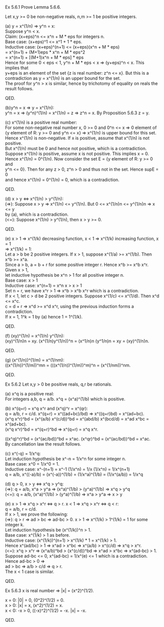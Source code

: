 Ex 5.6.1 Prove Lemma 5.6.6.               

Let x,y >= 0 be non-negative reals, n,m >= 1 be positive integers.                      

(a) y = x^(1/n) => y^n = x:            
Suppose y^n < x.           
Claim: (x+eps)^n <= x^n + M * eps for integers n.             
Base case: (x+eps)^1 <= x^1 + 1 * eps.            
Inductive case: (x+eps)^(n+1) <= (x+eps)(x^n + M * eps)               
                              = x^(n+1) + (M+1)eps * x^n + M * eps^2                
                              = x^(n+1) + [(M+1)x^n + M * eps] * eps                
Hence for some 0 < eps < 1, y^n + M * eps < x => (y+eps)^n < x. This implies that               
y+eps is an element of the set {z is real number: z^n <= x}. But this is a            
contradiction as y = x^(1/n) is an upper bound for the set.                 
The proof for y^n > x is similar, hence by trichotomy of equality on reals the                
result follows.                               

QED.             

(b)y^n = x => y = x^(1/n):              
y^n = x => (y^n)^(1/n) = x^(1/n) = z => z^n = x. By Proposition 5.6.3 z = y.              

(c) x^(1/n) is a positive real number:            
For some non-negative real number x, 0 >= 0 and 0^n <= x => 0 element of              
{y element of R: y >= 0 and y^n <= x} => x^(1/n) is upper bound for this set.             
Hence x^(1/n) is non-negative. If x is positive, assume that x^(1/n) is not positive.                
But x^(1/n) must be 0 and hence not positive, which is a contradiction.               
Suppose x^(1/n) is positive, assume x is not positive. This implies x = 0.            
Hence x^(1/n) = 0^(1/n). Now consider the set E = {y element of R: y >= 0 and                     
y^n <= 0}. Then for any z > 0, z^n > 0 and thus not in the set. Hence supE = 0          
and hence x^(1/n) = 0^(1/n) = 0, which is a contradiction.            

QED.             

(d) x > y <=> x^(1/n) > y^(1/n):            
(=>): Suppose x > y => x^(1/n) <= y^(1/n). But 0 <= x^(1/n)n <= y^(1/n)n => x <= y                
by (a), which is a contradiction.           
(<=): Suppose x^(1/n) > y^(1/n), then x > y >= 0.                 

QED.              

(e) x > 1 => x^(1/k) decreasing function, x < 1 => x^(1/k) increasing function, x = 1                 
=> x^(1/k) = 1:               
Let a > b be 2 positive integers. If x > 1, suppose x^(1/a) >= x^(1/b). Then x^b >= x^a.                
Since a > b, a = b + r for some positive integer r. Hence x^b >= x^b x^r. Given x > 1,            
let inductive hypothesis be x^n > 1 for all positive integer n.             
Base case: x > 1              
Inductive case: x^(n+1) = x^n x > x > 1                 
Set n = r, we have x^r > 1 => x^b > x^b x^r which is a contradiction.                 
If x < 1, let c > d be 2 positive integers. Suppose x^(1/c) <= x^(1/d). Then x^d <= x^c.            
c = d + r => x^d >= x^d x^r, using the previous induction forms a contradiction.               
If x = 1, 1^k = 1 by (a) hence 1 = 1^(1/k).               

QED.                  

(f) (xy)^(1/n) = x^(1/n) y^(1/n):             
(xy)^(1/n)n = xy. (x^(1/n)y^(1/n))^n = (x^1/n)n (y^1/n)n = xy = (xy)^(1/n)n.              

QED.            

(g) (x^(1/n))^(1/m) = x^(1/nm):                   
((x^(1/n))^(1/m))^mn = (((x^(1/n))^(1/m))^m)^n = (x^(1/nm))^nm.             

QED.                        

Ex 5.6.2 Let x,y > 0 be positive reals, q,r be rationals.           

(a) x^q is a positive real:              
For integers a,b, q = a/b. x^q = (x^a)^(1/b) which is positive.           

(b) x^(q+r) = x^q x^r and (x^q)^r = x^(qr):               
q = a/b, r = c/d. x^(q+r) = x^((ad+bc)/bd) => x^((q+r)bd) = x^(ad+bc).            
(x^q x^r)^bd = (x^(a/b) x^(c/d))^bd = x^(abd/b) x^(bcd/d) = x^ad x^bc = x^(ad+bc).          
(x^q x^r)^bd = x^(q+r)^bd => x^(q+r) = x^q x^r.             

((x^q)^r)^bd = (x^(ac/bd))^bd = x^ac. (x^qr)^bd = (x^(ac/bd))^bd = x^ac.              
By cancellation law the result follows.             

(c) x^(-q) = 1/x^q:             
Let induction hypothesis be x^-n = 1/x^n for some integer n.              
Base case: x^0 = 1/x^0 = 1.             
Inductive case: x^-(n+1) = x^-1 (1/x^n) = 1/x (1/x^n) = 1/x^(n+1)             
q = a/b, x^((-a)/b) = (x^(-a))^(1/b) = (1/x^a)^(1/b) = (1/x^(a/b)) = 1/x^q                

(d) q > 0, x > y <=> x^q > y^q:             
(=>): q = a/b, x^a > y^a => (x^a)^(1/b) > (y^a)^(1/b) => x^q > y^q                 
(<=): q = a/b, (x^a)^(1/b) > (y^a)^(1/b) => x^a > y^a => x > y            

(e) x > 1 => x^q > x^r <=> q > r. x < 1 => x^q > x^r <=> q < r:             
q = a/b, r = c/d.             
If x > 1, we prove the following:             
(=>): q > r => ad > bc => ad-bc > 0. x > 1 => x^(1/k) > 1^(1/k) = 1 for some integer k.               
Let induction hypothesis be (x^(1/k))^n > 1.          
Base case: x^(1/k) > 1 as before.           
Inductive case: (x^(1/k))^(n+1) > x^(1/k) * 1 = x^(1/k) > 1.              
Hence x^(ad/bc) > 1 => x^ad > x^bc => x^(a/b) > x^(c/d) => x^q > x^r.                 
(<=): x^q > x^r => (x^a/b)^bd > (x^(c/d))^bd => x^ad > x^bc => x^(ad-bc) > 1.           
Suppose ad-bc <= 0, x^(ad-bc) = 1/x^(e) <= 1 which is a contradiction. Hence ad-bc > 0 =>                
ad > bc => a/b > c/d => q > r.                     
The x < 1 case is similar.                    

QED.            

Ex 5.6.3 x is real number => |x| = (x^2)^(1/2).               

x = 0: |0| = 0, (0^2)^(1/2) = 0.              
x > 0: |x| = x, (x^2)^(1/2) = x.            
x < 0: -x > 0, ((-x)^2)^(1/2) = -x. |x| = -x.           

QED.                                
